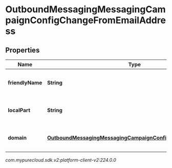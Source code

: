 # OutboundMessagingMessagingCampaignConfigChangeFromEmailAddress


## Properties

| Name | Type | Description | Notes |
| ------------ | ------------- | ------------- | ------------- |
| **friendlyName** | **String** | The friendly name of the email address. |  [optional] |
| **localPart** | **String** | The local part of the email address. |  [optional] |
| **domain** | [**OutboundMessagingMessagingCampaignConfigChangeUriReference**](OutboundMessagingMessagingCampaignConfigChangeUriReference) | A UriReference for a resource |  [optional] |




_com.mypurecloud.sdk.v2:platform-client-v2:224.0.0_
